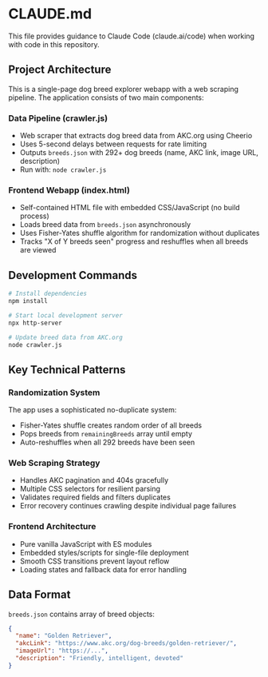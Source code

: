 # CLAUDE.md

This file provides guidance to Claude Code (claude.ai/code) when working with code in this repository.

## Project Architecture

This is a single-page dog breed explorer webapp with a web scraping pipeline. The application consists of two main components:

### Data Pipeline (crawler.js)
- Web scraper that extracts dog breed data from AKC.org using Cheerio
- Uses 5-second delays between requests for rate limiting
- Outputs `breeds.json` with 292+ dog breeds (name, AKC link, image URL, description)
- Run with: `node crawler.js`

### Frontend Webapp (index.html)
- Self-contained HTML file with embedded CSS/JavaScript (no build process)
- Loads breed data from `breeds.json` asynchronously
- Uses Fisher-Yates shuffle algorithm for randomization without duplicates
- Tracks "X of Y breeds seen" progress and reshuffles when all breeds are viewed

## Development Commands

```bash
# Install dependencies
npm install

# Start local development server
npx http-server

# Update breed data from AKC.org
node crawler.js
```

## Key Technical Patterns

### Randomization System
The app uses a sophisticated no-duplicate system:
- Fisher-Yates shuffle creates random order of all breeds
- Pops breeds from `remainingBreeds` array until empty
- Auto-reshuffles when all 292 breeds have been seen

### Web Scraping Strategy
- Handles AKC pagination and 404s gracefully
- Multiple CSS selectors for resilient parsing
- Validates required fields and filters duplicates
- Error recovery continues crawling despite individual page failures

### Frontend Architecture
- Pure vanilla JavaScript with ES modules
- Embedded styles/scripts for single-file deployment
- Smooth CSS transitions prevent layout reflow
- Loading states and fallback data for error handling

## Data Format

`breeds.json` contains array of breed objects:
```json
{
  "name": "Golden Retriever",
  "akcLink": "https://www.akc.org/dog-breeds/golden-retriever/",
  "imageUrl": "https://...",
  "description": "Friendly, intelligent, devoted"
}
```